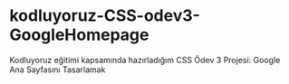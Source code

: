 # kodluyoruz-CSS-odev3-GoogleHomepage
Kodluyoruz eğitimi kapsamında hazırladığım CSS Ödev 3 Projesi: Google Ana Sayfasını Tasarlamak
